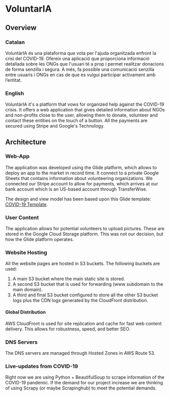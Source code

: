 # VoluntarIA

## Overview

### Catalan

VoluntàrIA és una plataforma que vota per l'ajuda organitzada enfront la crisi del COVID-19. Ofereix una aplicació que proporciona informació detallada sobre les ONGs que l'usuari té a prop i permet realitzar donacions de forma senzilla i segura. A més, fa possible una comunicació senzilla entre usuaris i ONGs en cas de que es vulgui participar activament amb l’entitat.

### English

VoluntàrIA it's a platform that vows for organized help against the COVID-19 crisis. It offers a web application that gives detailed information about NGOs and non-profits close to the user, allowing them to donate, volunteer and contact these entities on the touch of a button. All the payments are secured using Stripe and Google's Technology.

## Architecture

### Web-App

The application was developed using the Glide platform,
which allows to deploy an app to the market in record
time. It connect to a private Google Sheets that contains
information about volunteering organizations. We connected
our Stripe account to allow for payments, which arrives at
our bank account which is an US-based account through
TransferWise.

The design and view model has been based upon this Glide template:
[COVID-19 Template](https://go.glideapps.com/app/covid-19-toronto-template).

### User Content

The application allows for potential volunteers to upload
pictures. These are stored in the Google Cloud Storage
platform. This was not our decision, but how the Glide platform
operates.

### Website Hosting

All the website pages are hosted in S3 buckets. The following
buckets are used:

1. A main S3 bucket where the main static site is stored.
1. A second S3 bucket that is used for forwarding (www subdomain
to the main domain).
1. A third and final S3 bucket configured to store all the other
S3 bucket logs plus the CDN logs generated by the CloudFront
distribution.

#### Global Distribution

AWS CloudFront is used for site replication and cache for fast 
web content delivery. This allows for robustness, speed, and better
SEO.

### DNS Servers

The DNS servers are managed through Hosted Zones in AWS Route 53.


### Live-updates from COVID-19

Right now we are using Python + BeautifulSoup to scrape information
of the COVID-19 pandemic. If the demand for our project increase we
are thinking of using Scrapy (or maybe Scrapinghub) to meet the
potential demands.
